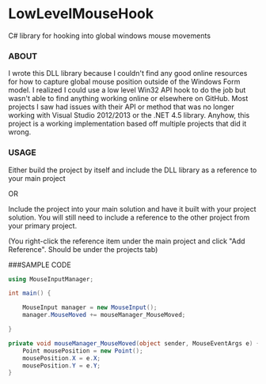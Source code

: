 # LowLevelMouseHook
C# library for hooking into global windows mouse movements

### ABOUT

I wrote this DLL library because I couldn't find any good online resources for how to capture global
mouse position outside of the Windows Form model. I realized I could use a low level Win32 API hook
to do the job but wasn't able to find anything working online or elsewhere on GitHub. Most projects I
saw had issues with their API or method that was no longer working with Visual Studio 2012/2013 or the
.NET 4.5 library. Anyhow, this project is a working implementation based off multiple projects that did
it wrong.


### USAGE

Either build the project by itself and include the DLL library as a reference to your main project

OR

Include the project into your main solution and have it built with your project solution. You will still
need to include a reference to the other project from your primary project.

(You right-click the reference item under the main project and click "Add Reference". Should be under the projects tab)


###SAMPLE CODE

```c#
using MouseInputManager;

int main() {

	MouseInput manager = new MouseInput();
	manager.MouseMoved += mouseManager_MouseMoved;

}

private void mouseManager_MouseMoved(object sender, MouseEventArgs e) {
	Point mousePosition = new Point();
	mousePosition.X = e.X;
	mousePosition.Y = e.Y;
}
```